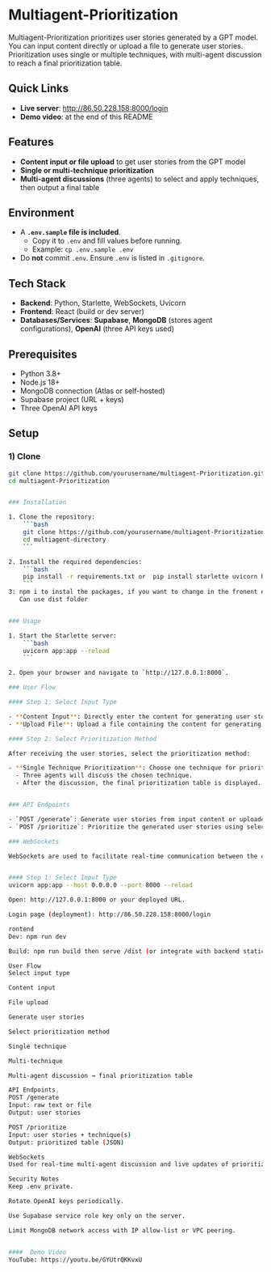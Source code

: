 # Multiagent-Prioritization

Multiagent-Prioritization prioritizes user stories generated by a GPT model. You can input content directly or upload a file to generate user stories. Prioritization uses single or multiple techniques, with multi-agent discussion to reach a final prioritization table.

## Quick Links

- **Live server**: <http://86.50.228.158:8000/login>  
- **Demo video**: at the end of this README

## Features

- **Content input or file upload** to get user stories from the GPT model  
- **Single or multi-technique prioritization**  
- **Multi-agent discussions** (three agents) to select and apply techniques, then output a final table

## Environment

- A **`.env.sample` file is included**.  
  - Copy it to `.env` and fill values before running.  
  - Example: `cp .env.sample .env`
- Do **not** commit `.env`. Ensure `.env` is listed in `.gitignore`.

## Tech Stack

- **Backend**: Python, Starlette, WebSockets, Uvicorn  
- **Frontend**: React (build or dev server)  
- **Databases/Services**: **Supabase**, **MongoDB** (stores agent configurations), **OpenAI** (three API keys used)

## Prerequisites

- Python 3.8+  
- Node.js 18+  
- MongoDB connection (Atlas or self-hosted)  
- Supabase project (URL + keys)  
- Three OpenAI API keys

## Setup

### 1) Clone
```bash
git clone https://github.com/yourusername/multiagent-Prioritization.git
cd multiagent-Prioritization


### Installation

1. Clone the repository:
    ```bash
    git clone https://github.com/yourusername/multiagent-Prioritization.git OR the repo address 
    cd multiagent-directory
    ```

2. Install the required dependencies:
    ```bash
    pip install -r requirements.txt or  pip install starlette uvicorn httpx python-dotenv streamlit python-multipart
    ```
3: npm i to instal the packages, if you want to change in the fronent end, can use npm run build or can run live frontend server using npm run dev
   Can use dist folder 


### Usage

1. Start the Starlette server:
    ```bash
    uvicorn app:app --reload
    ```

2. Open your browser and navigate to `http://127.0.0.1:8000`.

### User Flow

#### Step 1: Select Input Type

- **Content Input**: Directly enter the content for generating user stories.
- **Upload File**: Upload a file containing the content for generating user stories.

#### Step 2: Select Prioritization Method

After receiving the user stories, select the prioritization method:

- **Single Technique Prioritization**: Choose one technique for prioritization.
  - Three agents will discuss the chosen technique.
  - After the discussion, the final prioritization table is displayed.


### API Endpoints

- `POST /generate`: Generate user stories from input content or uploaded file.
- `POST /prioritize`: Prioritize the generated user stories using selected technique(s).

### WebSockets

WebSockets are used to facilitate real-time communication between the client and the server, enabling multi-agent discussions and live updates of the prioritization process.


#### Step 1: Select Input Type
uvicorn app:app --host 0.0.0.0 --port 8000 --reload

Open: http://127.0.0.1:8000 or your deployed URL.

Login page (deployment): http://86.50.228.158:8000/login

rontend
Dev: npm run dev

Build: npm run build then serve /dist (or integrate with backend static hosting)

User Flow
Select input type

Content input

File upload

Generate user stories

Select prioritization method

Single technique

Multi-technique

Multi-agent discussion → final prioritization table

API Endpoints
POST /generate
Input: raw text or file
Output: user stories

POST /prioritize
Input: user stories + technique(s)
Output: prioritized table (JSON)

WebSockets
Used for real-time multi-agent discussion and live updates of prioritization progress to the client.

Security Notes
Keep .env private.

Rotate OpenAI keys periodically.

Use Supabase service role key only on the server.

Limit MongoDB network access with IP allow-list or VPC peering.


####  Demo Video
YouTube: https://youtu.be/GYUtrQKKvxU